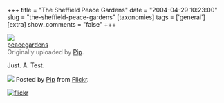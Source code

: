+++
title = "The Sheffield Peace Gardens"
date = "2004-04-29 10:23:00"
slug = "the-sheffield-peace-gardens"
[taxonomies]
tags = ['general']
[extra]
show_comments = "false"
+++

[![](http://www.flickr.com/photos/27662_m.jpg)](http://www.flickr.com/photo.gne?id=27662)   
 <span style="font: 90%; color: #666666; margin-top: 0px;">[peacegardens](http://www.flickr.com/photo.gne?id=27662)   
 Originally uploaded by [Pip](http://www.flickr.com/people/37996602131@N01/). </span>

 Just. A. Test.

[![](http://www.flickr.com/buddyicons/37996602131@N01.jpg)](http://www.flickr.com/people/37996602131@N01/) Posted by [Pip](http://www.flickr.com/people/37996602131@N01/) from [Flickr](http://www.flickr.com/r/blogs).

[![flickr](http://www.flickr.com/images/flickr_logo_blog.gif)](http://www.flickr.com/r/blogs)
